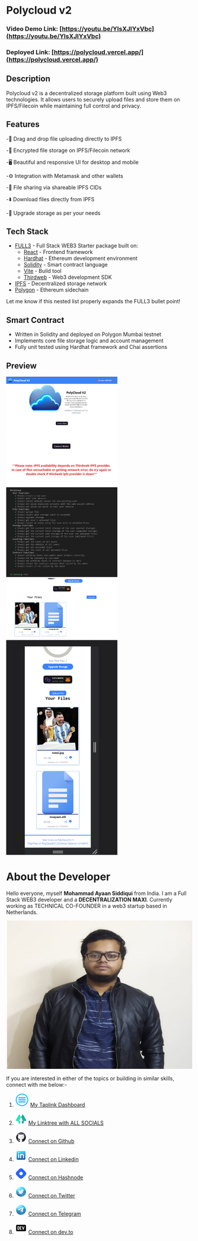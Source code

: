 # Polycloud v2

### Video Demo Link: [https://youtu.be/YlsXJIYxVbc](https://youtu.be/YlsXJIYxVbc)

### Deployed Link: [https://polycloud.vercel.app/](https://polycloud.vercel.app/) 

## Description

Polycloud v2 is a decentralized storage platform built using Web3 technologies. It allows users to securely upload files and store them on IPFS/Filecoin while maintaining full control and privacy.

## Features

-📁 Drag and drop file uploading directly to IPFS

-🔐 Encrypted file storage on IPFS/Filecoin network

-🖥️ Beautiful and responsive UI for desktop and mobile

-⚙️ Integration with Metamask and other wallets

-🤝 File sharing via shareable IPFS CIDs

-⬇️ Download files directly from IPFS

-💽 Upgrade storage as per your needs


## Tech Stack

- [FULL3](https://www.npmjs.com/package/full3) - Full Stack WEB3 Starter package built on:
  - [React](https://reactjs.org/) - Frontend framework
  - [Hardhat](https://hardhat.org/) - Ethereum development environment 
  - [Solidity](https://docs.soliditylang.org/) - Smart contract language
  - [Vite](https://vitejs.dev/) - Build tool
  - [Thirdweb](https://thirdweb.com/) - Web3 development SDK
- [IPFS](https://ipfs.io/) - Decentralized storage network  
- [Polygon](https://polygon.technology/) - Ethereum sidechain

Let me know if this nested list properly expands the FULL3 bullet point!

## Smart Contract

- Written in Solidity and deployed on Polygon Mumbai testnet
- Implements core file storage logic and account management
- Fully unit tested using Hardhat framework and Chai assertions



## Preview

<img src="../public/PolyCloudv2_1.png" width="300"> <img src="../public/PolyCloudv2_2.png" width="300"> <img src="../public/PolyCloudv2_3.png" width="300"> <img src="../public/PolyCloudv2_4.png" width="300"> <img src="../public/PolyCloudv2_5.png" width="300"> 

# About the Developer

Hello everyone, myself **Mohammad Ayaan Siddiqui** from India. I am a Full Stack WEB3 developer and a **DECENTRALIZATION MAXI**. Currently working as TECHNICAL CO-FOUNDER in a web3 startup based in Netherlands.


<p align="center">
<img src="../public/profile.jpg" alt="profile" style="height: 400px; width:500px;"/>
</p>

If you are interested in either of the topics or building in similar skills, connect with me below:-

1.  ![Alt text](../public/taplink.png "Taplink") [My Taplink Dashboard](https://moayaan.taplink.ws/)


2. ![Alt text](../public/linktree.png "linktree") [My Linktree with ALL SOCIALS](https://linktr.ee/ayaaneth)
3. ![Alt text](../public/github.png "github") [Connect on Github](https://github.com/moayaan1911)
4. ![Alt text](../public/linkedin.png "linkedin") [Connect on Linkedin](www.linkedin.com/in/ayaaneth)
5. ![Alt text](../public/hashnode.png "dev") [Connect on Hashnode](https://moayaan.hashnode.dev/)
6. ![Alt text](../public/twitter.png "twitter") [Connect on Twitter](https://www.twitter.com/usdisshitcoin)
7. ![Alt text](../public/telegram.png "telegram") [Connect on Telegram](https://t.me/usdisshitcoin)
8. ![Alt text](../public/dev.png "dev") [Connect on dev.to](https://dev.to/moayaan1911)